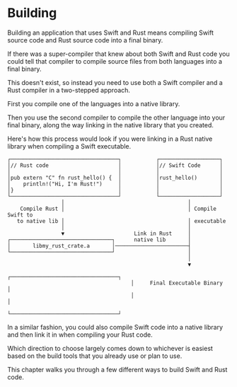 # Building

Building an application that uses Swift and Rust means compiling Swift
source code and Rust source code into a final binary.

If there was a super-compiler that knew about both Swift and Rust code you
could tell that compiler to compile source files from both languages into
a final binary.

This doesn't exist, so instead you need to use both a Swift compiler and
a Rust compiler in a two-stepped approach.

First you compile one of the languages into a native library.

Then you use the second compiler to compile the other language into your
final binary, along the way linking in the native library that you created.

Here's how this process would look if you were linking in a Rust native
library when compiling a Swift executable.

```text
┌──────────────────────────────────┐           ┌───────────────────┐       
│// Rust code                      │           │// Swift Code      │       
│                                  │           │                   │       
│pub extern "C" fn rust_hello() {  │           │rust_hello()       │       
│    println!("Hi, I'm Rust!")     │           │                   │       
│}                                 │           │                   │       
└──────────────────────────────────┘           └───────────────────┘       
                 │                                       │                 
    Compile Rust │                                       │ Compile Swift to
   to native lib │                                       │ executable      
                 │                                       │                 
                 ▼                      Link in Rust     │                 
┌────────────────────────────────┐      native lib       │                 
│       libmy_rust_crate.a       │───────────────────────┤                 
└────────────────────────────────┘                       │                 
                                                         │                 
                                                         ▼                 
                                       ┌──────────────────────────────────┐
                                       │     Final Executable Binary      │
                                       │                                  │
                                       └──────────────────────────────────┘
```

In a similar fashion, you could also compile Swift code into a native library and then
link it in when compiling your Rust code.

Which direction to choose largely comes down to whichever is easiest based on the
build tools that you already use or plan to use.

This chapter walks you through a few different ways to build Swift and Rust code.
